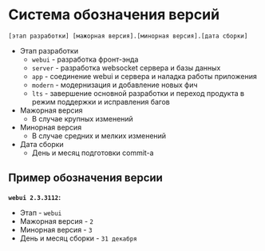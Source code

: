 # Система обозначения версий
`[этап разработки] [мажорная версия].[минорная версия].[дата сборки]`
- Этап разработки
    - `webui` - разработка фронт-энда
    - `server` - разработка websocket сервера и базы данных
    - `app` - соединение webui и сервера и наладка работы приложения
    - `modern` - модернизация и добавление новых фич
    - `lts` - завершение основной разработки и переход продукта в режим поддержки и исправления багов
- Мажорная версия
    - В случае крупных изменений
- Минорная версия
    - В случае средних и мелких изменений
- Дата сборки
    - День и месяц подготовки commit-а

## Пример обозначения версии
**`webui 2.3.3112`:**
- Этап - `webui`
- Мажорная версия - `2`
- Минорная версия - `3`
- День и месяц сборки - `31 декабря`